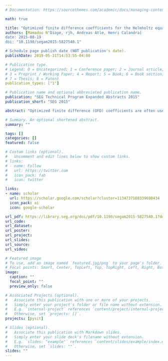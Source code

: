 ```yaml
---
# Documentation: https://sourcethemes.com/academic/docs/managing-content/

math: true

title: "Optimized finite difference coefficients for the Helmholtz equation"
authors: [Mamadou N'Diaye, rjh, Andreas Atle, Henri Calandra]
date: 2015-08-19
doi: "10.1190/segam2015-5827540.1"

# Schedule page publish date (NOT publication's date).
publishDate: 2019-05-31T14:53:55-04:00

# Publication type.
# Legend: 0 = Uncategorized; 1 = Conference paper; 2 = Journal article;
# 3 = Preprint / Working Paper; 4 = Report; 5 = Book; 6 = Book section;
# 7 = Thesis; 8 = Patent
publication_types: ["1"]

# Publication name and optional abbreviated publication name.
publication: "SEG Technical Program Expanded Abstracts 2015"
publication_short: "SEG 2015"

abstract: "Optimized finite difference (OFD) coefficients are often used to minimize numerical dispersion and to improve accuracy in finite difference (FD) solutions to partial differential equations (Lele (1992); Tam and Webb (1993); Jo et al. (1996); Liu and Sen (2010); Štekl and Pratt (1998)). We present a framework for deriving such coefficients which at once minimizes numerical dispersion and preserves convergence at low frequency. We compute optimal coefficients in each dimension and then assemble the optimal multi-dimensional stencil for the computational grid. We demonstrate the effectiveness of our OFD scheme by computing solutions to the Helmholtz equation below 3.5 points-per-wavelength (ppw)."

# Summary. An optional shortened abstract.
summary: ""

tags: []
categories: []
featured: false

# Custom links (optional).
#   Uncomment and edit lines below to show custom links.
# links:
# - name: Follow
#   url: https://twitter.com
#   icon_pack: fab
#   icon: twitter

links:
- name: scholar
  url: https://scholar.google.com/scholar?cluster=1134737108339690434
  icon_pack: ai
  icon: google-scholar

url_pdf: https://library.seg.org/doi/pdf/10.1190/segam2015-5827540.1?download=true
url_code:
url_dataset:
url_poster:
url_project:
url_slides:
url_source:
url_video:

# Featured image
# To use, add an image named `featured.jpg/png` to your page's folder. 
# Focal points: Smart, Center, TopLeft, Top, TopRight, Left, Right, BottomLeft, Bottom, BottomRight.
image:
  caption: ""
  focal_point: ""
  preview_only: false

# Associated Projects (optional).
#   Associate this publication with one or more of your projects.
#   Simply enter your project's folder or file name without extension.
#   E.g. `internal-project` references `content/project/internal-project/index.md`.
#   Otherwise, set `projects: []`.
projects: [pysit]

# Slides (optional).
#   Associate this publication with Markdown slides.
#   Simply enter your slide deck's filename without extension.
#   E.g. `slides: "example"` references `content/slides/example/index.md`.
#   Otherwise, set `slides: ""`.
slides: ""
---
```

